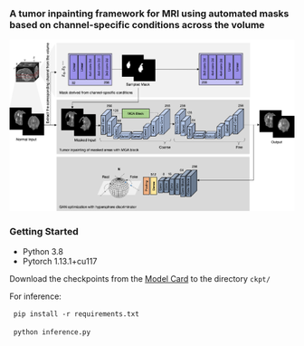 ### A tumor inpainting framework for MRI using automated masks based on channel-specific conditions across the volume

![Overall](https://github.com/kyurikeem/Tumor-Inpainting/blob/main/ckpt/Overall.png)

### Getting Started
- Python 3.8
- Pytorch 1.13.1+cu117

Download the checkpoints from the [Model Card](https://huggingface.co/kyurikim/Tumor-Inpainting/tree/main) to the directory `ckpt/`

For inference:

     pip install -r requirements.txt

     python inference.py 
